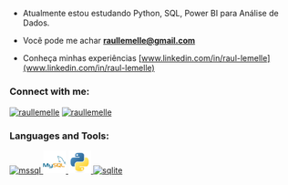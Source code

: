 - Atualmente estou estudando Python, SQL, Power BI para Análise de Dados.

- Você pode me achar **raullemelle@gmail.com**

- Conheça minhas experiências [www.linkedin.com/in/raul-lemelle](www.linkedin.com/in/raul-lemelle)

<h3 align="left">Connect with me:</h3>
<p align="left">
<a href="https://linkedin.com/in/raullemelle" target="blank"><img align="center" src="https://raw.githubusercontent.com/rahuldkjain/github-profile-readme-generator/master/src/images/icons/Social/linked-in-alt.svg" alt="raullemelle" height="30" width="40" /></a>
<a href="https://instagram.com/raullemelle" target="blank"><img align="center" src="https://raw.githubusercontent.com/rahuldkjain/github-profile-readme-generator/master/src/images/icons/Social/instagram.svg" alt="raullemelle" height="30" width="40" /></a>
</p>

<h3 align="left">Languages and Tools:</h3>
<p align="left"> <a href="https://www.microsoft.com/en-us/sql-server" target="_blank" rel="noreferrer"> <img src="https://www.svgrepo.com/show/303229/microsoft-sql-server-logo.svg" alt="mssql" width="40" height="40"/> </a> <a href="https://www.mysql.com/" target="_blank" rel="noreferrer"> <img src="https://raw.githubusercontent.com/devicons/devicon/master/icons/mysql/mysql-original-wordmark.svg" alt="mysql" width="40" height="40"/> </a> <a href="https://www.python.org" target="_blank" rel="noreferrer"> <img src="https://raw.githubusercontent.com/devicons/devicon/master/icons/python/python-original.svg" alt="python" width="40" height="40"/> </a> <a href="https://www.sqlite.org/" target="_blank" rel="noreferrer"> <img src="https://www.vectorlogo.zone/logos/sqlite/sqlite-icon.svg" alt="sqlite" width="40" height="40"/> </a> </p>

<!---

- 👋 Hi, I’m @Raul-Lemelle
- 👀 I’m interested in ...
- 🌱 I’m currently learning ...
- 💞️ I’m looking to collaborate on ...
- 📫 How to reach me ...


Raul-Lemelle/Raul-Lemelle is a ✨ special ✨ repository because its `README.md` (this file) appears on your GitHub profile.
You can click the Preview link to take a look at your changes.
--->
